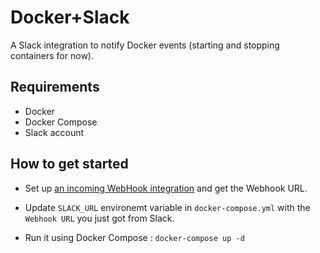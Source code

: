 # Docker+Slack

A Slack integration to notify Docker events (starting and stopping containers for now).

## Requirements
+ Docker
+ Docker Compose
+ Slack account

## How to get started

+ Set up [an incoming WebHook integration](https://my.slack.com/services/new/incoming-webhook) and get the Webhook URL.

+ Update `SLACK_URL` environemt variable in `docker-compose.yml` with the ` Webhook URL` you just got from Slack. 

+ Run it using Docker Compose : `docker-compose up -d`



